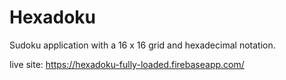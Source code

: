 # Hexadoku
Sudoku application with a 16 x 16 grid and hexadecimal notation.

live site: https://hexadoku-fully-loaded.firebaseapp.com/
